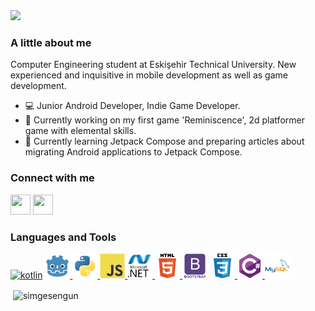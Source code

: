 
<img src="https://media4.giphy.com/media/O3LiZOXak8oUVJBwAO/200w.webp?cid=790b7611b41f90c77d764ff909f8b2173e9bb49277ee76fa&rid=200w.webp&ct=g"/>
 
<div align="left">
 <h3>A little about me</h3>
 Computer Engineering student at Eskişehir Technical University. New experienced and inquisitive in mobile development as well as game development. 
 
- 💻 Junior Android Developer, Indie Game Developer.  
- 🔮 Currently working on my first game 'Reminiscence', 2d platformer game with elemental skills. 
- 💠 Currently learning Jetpack Compose and preparing articles about migrating Android applications to Jetpack Compose.

<h3>Connect with me</h3>
<p><a href="twitter.com/simgesngn"><img height="32" width="32" src="https://unpkg.com/simple-icons@v4/icons/twitter.svg" /></a>
<a href="linkedin.com/simge-sengun/"><img height="32" width="32" src="https://unpkg.com/simple-icons@v4/icons/linkedin.svg" /></a></p>

<h3>Languages and Tools</h3>
<p>
<a href="https://kotlinlang.org" target="_blank"><img src="https://www.vectorlogo.zone/logos/kotlinlang/kotlinlang-icon.svg" alt="kotlin" width="40" height="40"/></a>
<a href="https://godotengine.org" target="_blank">
<img height="40" width="40" src="https://github.com/godotengine/godot/blob/master/icon.svg" />
</a>
<a href="https://www.python.org" target="_blank"> <img src="https://raw.githubusercontent.com/devicons/devicon/master/icons/python/python-original.svg" alt="python" width="40" height="40"/> </a>
  <a href="https://developer.mozilla.org/en-US/docs/Web/JavaScript" target="_blank"> <img src="https://raw.githubusercontent.com/devicons/devicon/master/icons/javascript/javascript-original.svg" alt="javascript" width="40" height="40"/> </a>
 <a href="https://dotnet.microsoft.com/" target="_blank"> <img src="https://raw.githubusercontent.com/devicons/devicon/master/icons/dot-net/dot-net-original-wordmark.svg" alt="dotnet" width="40" height="40"/> </a>
 <a href="https://www.w3.org/html/" target="_blank"> <img src="https://raw.githubusercontent.com/devicons/devicon/master/icons/html5/html5-original-wordmark.svg" alt="html5" width="40" height="40"/> </a>
 <a href="https://getbootstrap.com" target="_blank"><img src="https://raw.githubusercontent.com/devicons/devicon/master/icons/bootstrap/bootstrap-plain-wordmark.svg" alt="bootstrap" width="40" height="40"/></a>
<a href="https://www.w3schools.com/css/" target="_blank"> <img src="https://raw.githubusercontent.com/devicons/devicon/master/icons/css3/css3-original-wordmark.svg" alt="css3" width="40" height="40"/> </a>
<a href="https://www.w3schools.com/cs/" target="_blank"> <img src="https://raw.githubusercontent.com/devicons/devicon/master/icons/csharp/csharp-original.svg" alt="csharp" width="40" height="40"/> </a>
<a href="https://www.mysql.com/" target="_blank"> <img src="https://raw.githubusercontent.com/devicons/devicon/master/icons/mysql/mysql-original-wordmark.svg" alt="mysql" width="40" height="40"/> </a>
 </p>

<p>&nbsp;<img align="center" src="https://github-readme-stats.vercel.app/api?username=simgesengun&theme=tokyonight&show_icons=true&locale=en" alt="simgesengun" /></p>
</center>
